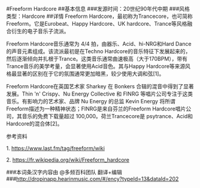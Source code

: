 #Freeform Hardcore
##基本信息
###发源时间：20世纪90年代中期
###风格类型：Hardcore
##详情
Freeform Hardcore，最初称为Trancecore，也可简称Freeform。它是Eurobeat、Happy Hardcore、UK
hardcore、Trance等风格融合衍生的电子音乐子流派。



Freeform Hardcore音乐通常为 4/4 拍，由器乐、Acid、hi-NRG和Hard Dance的声音元素组成。该流派最初是在Techno
Hardcore的音乐特征下发展起来的，然后逐渐倾向并扎根于Trance。这类音乐通常曲速极高（大于170BPM），带有Trance音乐的美学考量，会显著使用Acid音色。其与Happy
Hardcore等来源风格最显著的区别在于它的氛围通常更加暗黑，较少使用大调和弦[1]。



Freeform Hardcore在英国艺术家 Sharkey 在 Bonkers 合辑的混音中得到了显著发展。Thin 'n' Crispy、Nu
Energy Collective 和 FINRG 等唱片公司专注于这类音乐。有影响力的艺术家、品牌 Nu Energy 的总监 Kevin Energy
将所谓Freeform描述为一种精神状态；FINRG是来自芬兰的Freeform Hardcore唱片公司，其音乐的免费下载量超过
100,000。荷兰Trancecore是 psytrance、Acid和Hardcore的混合体[2]。



参考资料

1\. https://www.last.fm/tag/freeform/wiki

2\. https://fr.wikipedia.org/wiki/Freeform_hardcore

###本词条汉字内容由 @多频百科团队 翻译+编辑
###http://dropinapp.hearinmusic.com/#/ency?typeId=13&dataId=202
